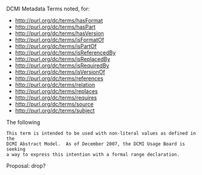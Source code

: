 DCMI Metadata Terms noted, for:

* http://purl.org/dc/terms/hasFormat
* http://purl.org/dc/terms/hasPart
* http://purl.org/dc/terms/hasVersion
* http://purl.org/dc/terms/isFormatOf
* http://purl.org/dc/terms/isPartOf
* http://purl.org/dc/terms/isReferencedBy
* http://purl.org/dc/terms/isReplacedBy
* http://purl.org/dc/terms/isRequiredBy
* http://purl.org/dc/terms/isVersionOf
* http://purl.org/dc/terms/references
* http://purl.org/dc/terms/relation
* http://purl.org/dc/terms/replaces
* http://purl.org/dc/terms/requires
* http://purl.org/dc/terms/source
* http://purl.org/dc/terms/subject

The following

    This term is intended to be used with non-literal values as defined in the
    DCMI Abstract Model.  As of December 2007, the DCMI Usage Board is seeking
    a way to express this intention with a formal range declaration.

Proposal: drop?
